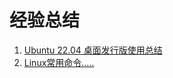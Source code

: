 # 经验总结

1. [Ubuntu 22.04 桌面发行版使用总结](./Ubuntu20.04USE/index.md) 
1. [Linux常用命令.....](./Linux常用命令/Linux常用命令.md)